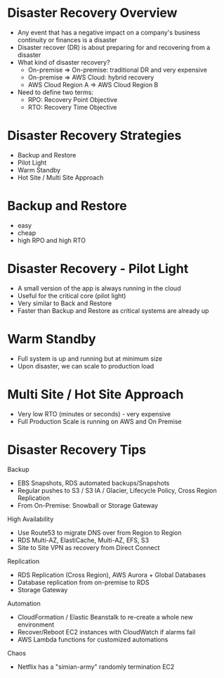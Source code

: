 # Disaster Recovery Overview

- Any event that has a negative impact on a company's business continuity or finances is a disaster
- Disaster recover (DR) is about preparing for and recovering from a disaster
- What kind of disaster recovery?
  - On-premise => On-premise: traditional DR and very expensive
  - On-premise => AWS Cloud: hybrid recovery
  - AWS Cloud Region A => AWS Cloud Region B
- Need to define two terms:
  - RPO: Recovery Point Objective
  - RTO: Recovery Time Objective

# Disaster Recovery Strategies

- Backup and Restore
- Pilot Light
- Warm Standby
- Hot Site / Multi Site Approach

# Backup and Restore

- easy
- cheap
- high RPO and high RTO

# Disaster Recovery - Pilot Light

- A small version of the app is always running in the cloud
- Useful for the critical core (pilot light)
- Very similar to Back and Restore
- Faster than Backup and Restore as critical systems are already up

# Warm Standby

- Full system is up and running but at minimum size
- Upon disaster, we can scale to production load

# Multi Site / Hot Site Approach

- Very low RTO (minutes or seconds) - very expensive
- Full Production Scale is running on AWS and On Premise

# Disaster Recovery Tips

Backup
- EBS Snapshots, RDS automated backups/Snapshots
- Regular pushes to S3 / S3 IA / Glacier, Lifecycle  Policy, Cross Region Replication
- From On-Premise: Snowball or Storage Gateway

High Availability
- Use Route53 to migrate DNS over from Region to Region
- RDS Multi-AZ, ElastiCache, Multi-AZ, EFS, S3
- Site to Site VPN as recovery from Direct Connect

Replication
- RDS Replication (Cross Region), AWS Aurora + Global Databases
- Database replication from on-premise to RDS
- Storage Gateway

Automation
- CloudFormation / Elastic Beanstalk to re-create a whole new environment
- Recover/Reboot EC2 instances with CloudWatch if alarms fail
- AWS Lambda functions for customized automations

Chaos
- Netflix has a "simian-army" randomly termination EC2